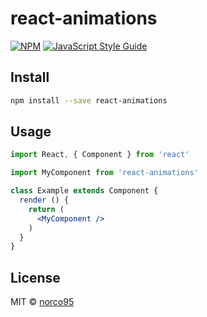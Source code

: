 # react-animations

> 

[![NPM](https://img.shields.io/npm/v/react-animations.svg)](https://www.npmjs.com/package/react-animations) [![JavaScript Style Guide](https://img.shields.io/badge/code_style-standard-brightgreen.svg)](https://standardjs.com)

## Install

```bash
npm install --save react-animations
```

## Usage

```jsx
import React, { Component } from 'react'

import MyComponent from 'react-animations'

class Example extends Component {
  render () {
    return (
      <MyComponent />
    )
  }
}
```

## License

MIT © [norco95](https://github.com/norco95)
